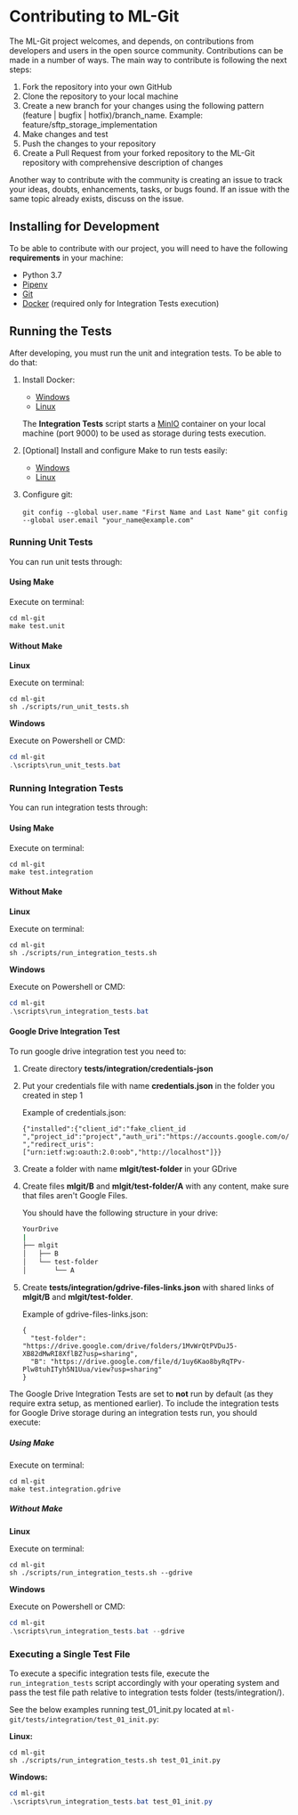 # Contributing to ML-Git

The ML-Git project welcomes, and depends, on contributions from developers and users in the open source community. Contributions can be made in a number of ways. The main way to contribute is following the next steps:

1. Fork the repository into your own GitHub
2. Clone the repository to your local machine
3. Create a new branch for your changes using the following pattern (feature | bugfix | hotfix)/branch_name. Example: feature/sftp_storage_implementation
4. Make changes and test
5. Push the changes to your repository
6. Create a Pull Request from your forked repository to the ML-Git repository with comprehensive description of changes

Another way to contribute with the community is creating an issue to track your ideas, doubts, enhancements, tasks, or bugs found. If an issue with the same topic already exists, discuss on the issue.


## Installing for Development

To be able to contribute with our project, you will need to have the following **requirements** in your machine: 

*  Python 3.7
*  [Pipenv](https://github.com/pypa/pipenv)
*  [Git](https://git-scm.com/)
*  [Docker](https://www.docker.com/) (required only for Integration Tests execution)


## Running the Tests

After developing, you must run the unit and integration tests. To be able to do that:

1. Install Docker:

   *  [Windows](https://docs.docker.com/docker-for-windows/install/)
   *  [Linux](https://docs.docker.com/install/linux/docker-ce/ubuntu/#install-docker-engine---community-1)

   The **Integration Tests** script starts a [MinIO](https://hub.docker.com/r/minio/minio) container on your local machine (port 9000) to be used as storage during tests execution.

2. [Optional] Install and configure Make to run tests easily:
   
   *  [Windows](http://gnuwin32.sourceforge.net/packages/make.htm)
   *  [Linux](https://www.gnu.org/software/make/)

3. Configure git:

   `git config --global user.name "First Name and Last Name"`
   `git config --global user.email "your_name@example.com"`  

### Running Unit Tests

You can run unit tests through: 

#### Using **Make**

Execute on terminal:

```shell
cd ml-git
make test.unit
```

#### Without **Make**

**Linux**

Execute on terminal:

```shell
cd ml-git
sh ./scripts/run_unit_tests.sh
```

**Windows**

Execute on Powershell or CMD:

```powershell
cd ml-git
.\scripts\run_unit_tests.bat
```

### Running Integration Tests

You can run integration tests through:

#### Using **Make**

Execute on terminal:

```shell
cd ml-git
make test.integration 
```

#### Without **Make**

**Linux**

Execute on terminal:

```shell
cd ml-git
sh ./scripts/run_integration_tests.sh
```

**Windows**

Execute on Powershell or CMD:

```powershell
cd ml-git
.\scripts\run_integration_tests.bat
```

#### Google Drive Integration Test

To run google drive integration test you need to:
1. Create directory **tests/integration/credentials-json**

2. Put your credentials file with name **credentials.json** in the folder you created in step 1

    Example of credentials.json:
    ```
    {"installed":{"client_id":"fake_client_id     ","project_id":"project","auth_uri":"https://accounts.google.com/o/oauth2/auth","token_uri":"https://oauth2.googleapis.com/token","auth_provider_x509_cert_url":"https://www.googleapis.com/oauth2/v1/certs","client_secret":"fake_client_secret                                       ","redirect_uris":["urn:ietf:wg:oauth:2.0:oob","http://localhost"]}}
    ```

3. Create a folder with name **mlgit/test-folder** in your GDrive

4. Create files **mlgit/B** and **mlgit/test-folder/A** with any content, make sure that files aren't Google Files.

    You should have the following structure in your drive:
    ``` bash
    YourDrive
    |
    ├── mlgit
    │   ├── B
    │   └── test-folder
    │       └── A
    ```
    
5. Create **tests/integration/gdrive-files-links.json** with shared links of **mlgit/B** and **mlgit/test-folder**.

    Example of gdrive-files-links.json:
    ```
    {
      "test-folder": "https://drive.google.com/drive/folders/1MvWrQtPVDuJ5-XB82dMwRI8XflBZ?usp=sharing",
      "B": "https://drive.google.com/file/d/1uy6Kao8byRqTPv-Plw8tuhITyh5N1Uua/view?usp=sharing"
    }
    ```

The Google Drive Integration Tests are set to **not** run by default (as they require extra setup, as mentioned earlier).  To include the integration tests for Google Drive storage during an integration tests run, you should execute:

##### Using **Make**

Execute on terminal:

```shell
cd ml-git
make test.integration.gdrive
```

##### Without **Make**

**Linux**

Execute on terminal:

```shell
cd ml-git
sh ./scripts/run_integration_tests.sh --gdrive
```

**Windows**

Execute on Powershell or CMD:

```powershell
cd ml-git
.\scripts\run_integration_tests.bat --gdrive
```

### Executing a Single Test File

To execute a specific integration tests file, execute the `run_integration_tests` script accordingly with your operating system and pass the test file path relative to integration tests folder (tests/integration/).


See the below examples running test_01_init.py located at `ml-git/tests/integration/test_01_init.py`:

**Linux:**
```shell
cd ml-git
sh ./scripts/run_integration_tests.sh test_01_init.py
```

**Windows:**
```powershell
cd ml-git
.\scripts\run_integration_tests.bat test_01_init.py

```